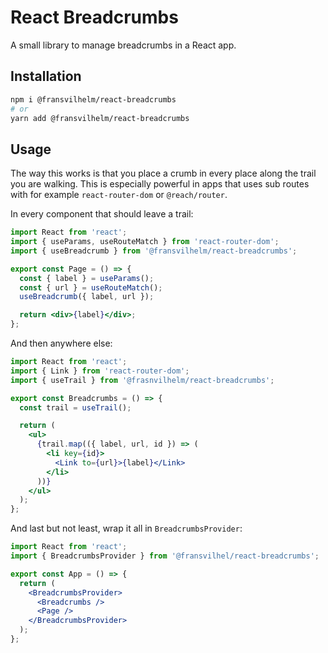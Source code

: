 # React Breadcrumbs

A small library to manage breadcrumbs in a React app.

## Installation

```sh
npm i @fransvilhelm/react-breadcrumbs
# or
yarn add @fransvilhelm/react-breadcrumbs
```

## Usage

The way this works is that you place a crumb in every place along the trail you
are walking. This is especially powerful in apps that uses sub routes with for
example `react-router-dom` or `@reach/router`.

In every component that should leave a trail:

```jsx
import React from 'react';
import { useParams, useRouteMatch } from 'react-router-dom';
import { useBreadcrumb } from '@fransvilhelm/react-breadcrumbs';

export const Page = () => {
  const { label } = useParams();
  const { url } = useRouteMatch();
  useBreadcrumb({ label, url });

  return <div>{label}</div>;
};
```

And then anywhere else:

```jsx
import React from 'react';
import { Link } from 'react-router-dom';
import { useTrail } from '@frasnvilhelm/react-breadcrumbs';

export const Breadcrumbs = () => {
  const trail = useTrail();

  return (
    <ul>
      {trail.map(({ label, url, id }) => (
        <li key={id}>
          <Link to={url}>{label}</Link>
        </li>
      ))}
    </ul>
  );
};
```

And last but not least, wrap it all in `BreadcrumbsProvider`:

```jsx
import React from 'react';
import { BreadcrumbsProvider } from '@fransvilhel/react-breadcrumbs';

export const App = () => {
  return (
    <BreadcrumbsProvider>
      <Breadcrumbs />
      <Page />
    </BreadcrumbsProvider>
  );
};
```
